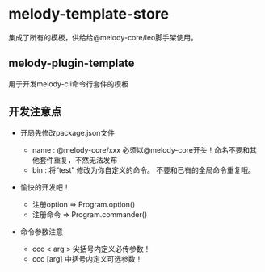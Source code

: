 

# melody-template-store

集成了所有的模板，供给给@melody-core/leo脚手架使用。


## melody-plugin-template

用于开发melody-cli命令行套件的模板

## 开发注意点
+ 开局先修改package.json文件
    + name : @melody-core/xxx   必须以@melody-core开头！命名不要和其他套件重复，不然无法发布
    + bin :  将“test” 修改为你自定义的命令。 不要和已有的全局命令重复哦。

+ 愉快的开发吧！
    + 注册option => Program.option()
    + 注册命令 => Program.commander()

+ 命令参数注意
    + ccc \< arg \> 尖括号内定义必传参数！
    + ccc \[arg\] 中括号内定义可选参数！  